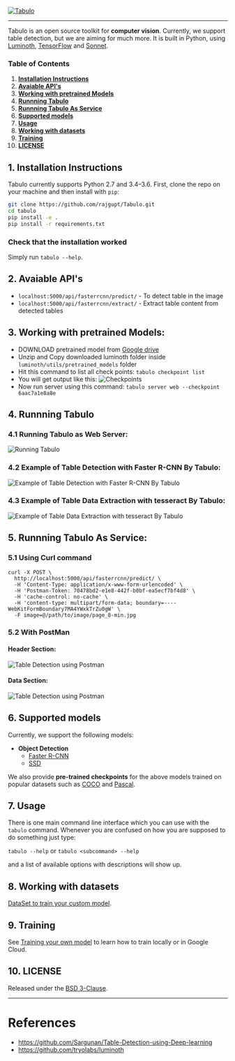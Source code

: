 [![Tabulo](https://github.com/interviewBubble/Tabulo/raw/master/docs/images/Tabulo_logo.png)](https://github.com/interviewBubble/Tabulo)

---

Tabulo is an open source toolkit for **computer vision**. Currently, we support table detection, but we are aiming for much more. It is built in Python, using [Luminoth](https://github.com/tryolabs/luminoth), [TensorFlow](https://www.tensorflow.org/) and [Sonnet](https://github.com/deepmind/sonnet).

### Table of Contents
1. **[Installation Instructions](#1-installation-instructions)**<br>
2. **[Avaiable API's](#2-avaiable-apis)**<br>
3. **[Working with pretrained Models](#3-working-with-pretrained-models)**<br>
4. **[Runnning Tabulo](#4-runnning-tabulo)**<br>
5. **[Runnning Tabulo As Service](#5-runnning-tabulo-as-service)**<br>
6. **[Supported models ](#6-supported-models)**<br>
7. **[Usage](#7-usage)**<br>
8. **[Working with datasets](#8-working-with-datasets)**<br>
9. **[Training](#9-training)**<br>
10. **[LICENSE](#10-license)**<br>

## 1. Installation Instructions
Tabulo currently supports Python 2.7 and 3.4–3.6. 
First, clone the repo on your machine and then install with `pip`:

```bash
git clone https://github.com/rajgupt/Tabulo.git
cd tabulo
pip install -e .
pip install -r requirements.txt
```


### Check that the installation worked

Simply run `tabulo --help`.

## 2. Avaiable API's
* `localhost:5000/api/fasterrcnn/predict/`   - To detect table in the image
* `localhost:5000/api/fasterrcnn/extract/`   - Extract table content from detected tables

## 3. Working with pretrained Models:
* DOWNLOAD pretrained model from [Google drive](https://drive.google.com/drive/folders/1aUh9RfGn2XGgG2EtpKFh7P6PmcC3Q48z?usp=sharing)
* Unzip and Copy downloaded luminoth folder inside ```luminoth/utils/pretrained_models``` folder
* Hit this command to list all check points: ```tabulo checkpoint list```
* You will get output like this:
![Checkpoints](https://github.com/interviewBubble/Tabulo/raw/master/docs/images/Checkpoints.png)
* Now run server using this command: ```tabulo server web --checkpoint 6aac7a1e8a8e```

## 4. Runnning Tabulo

### 4.1 Running Tabulo as Web Server:
![Running Tabulo](https://github.com/interviewBubble/Tabulo/blob/master/docs/images/tabulo_server.png)

### 4.2 Example of Table Detection with Faster R-CNN By Tabulo:
![Example of Table Detection with Faster R-CNN By Tabulo](https://github.com/interviewBubble/Tabulo/blob/master/docs/images/table_detect.png)

### 4.3 Example of Table Data Extraction with tesseract By Tabulo:
![Example of Table Data Extraction with tesseract By Tabulo](https://github.com/interviewBubble/Tabulo/blob/master/docs/images/table_data_extract.png)

## 5. Runnning Tabulo As Service:

### 5.1 Using Curl command
```Curl command to detect tabel
curl -X POST \
  http://localhost:5000/api/fasterrcnn/predict/ \
  -H 'Content-Type: application/x-www-form-urlencoded' \
  -H 'Postman-Token: 70478bd2-e1e8-442f-b0bf-ea5ecf7bf4d8' \
  -H 'cache-control: no-cache' \
  -H 'content-type: multipart/form-data; boundary=----WebKitFormBoundary7MA4YWxkTrZu0gW' \
  -F image=@/path/to/image/page_8-min.jpg
``` 
### 5.2 With PostMan
#### Header Section:
![Table Detection using Postman](https://github.com/interviewBubble/Tabulo/blob/master/docs/images/tabulo_resquest_header.png)

#### Data Section:
![Table Detection using Postman](https://github.com/interviewBubble/Tabulo/raw/master/docs/images/table_detect_API.png)

## 6. Supported models

Currently, we support the following models:

* **Object Detection**
  * [Faster R-CNN](https://arxiv.org/abs/1506.01497)
  * [SSD](https://arxiv.org/abs/1512.02325)

We also provide **pre-trained checkpoints** for the above models trained on popular datasets such as [COCO](http://cocodataset.org/) and [Pascal](http://host.robots.ox.ac.uk/pascal/VOC/).

## 7. Usage

There is one main command line interface which you can use with the `tabulo` command. Whenever you are confused on how you are supposed to do something just type:

`tabulo --help` or `tabulo <subcommand> --help`

and a list of available options with descriptions will show up.

## 8. Working with datasets

 [DataSet to train your custom model](https://github.com/interviewBubble/Table-Detection-using-Deep-Learning/tree/master/data).

## 9. Training

See [Training your own model](https://github.com/interviewBubble/Table-Detection-using-Deep-Learning) to learn how to train locally or in Google Cloud.

## 10. LICENSE
Released under the [BSD 3-Clause](LICENSE).

--------------
# References
* https://github.com/Sargunan/Table-Detection-using-Deep-learning
* https://github.com/tryolabs/luminoth
